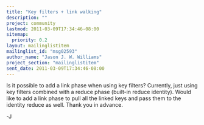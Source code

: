 ```yaml
---
title: "Key filters + link walking"
description: ""
project: community
lastmod: 2011-03-09T17:34:46-08:00
sitemap:
  priority: 0.2
layout: mailinglistitem
mailinglist_id: "msg02593"
author_name: "Jason J. W. Williams"
project_section: "mailinglistitem"
sent_date: 2011-03-09T17:34:46-08:00
---
```



Is it possible to add a link phase when using key filters? Currently,
just using key filters combined with a reduce phase (built-in reduce
identity). Would like to add a link phase to pull all the linked keys
and pass them to the identity reduce as well. Thank you in advance.

-J

